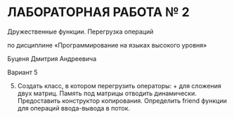 # ЛАБОРАТОРНАЯ РАБОТА № 2
Дружественные функции. Перегрузка операций

по дисциплине «Программирование на языках высокого уровня»

Буценя Дмитрия Андреевича

Вариант 5

5. Создать класс, в котором перегрузить операторы: + для сложения двух матриц. Память под матрицы отводить динамически. Предоставить конструктор копирования. Определить friend функции для операций ввода-вывода в поток.
